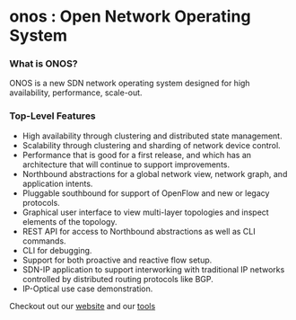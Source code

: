 onos : Open Network Operating System 
====================================

### What is ONOS?
ONOS is a new SDN network operating system designed for high availability, performance, scale-out. 

### Top-Level Features

* High availability through clustering and distributed state management.
* Scalability through clustering and sharding of network device control.
* Performance that is good for a first release, and which has an architecture that will continue to support improvements.
* Northbound abstractions for a global network view, network graph, and application intents.
* Pluggable southbound for support of OpenFlow and new or legacy protocols.
* Graphical user interface to view multi-layer topologies and inspect elements of the topology.
* REST API for access to Northbound abstractions as well as CLI commands.
* CLI for debugging.
* Support for both proactive and reactive flow setup.
* SDN-IP application to support interworking with traditional IP networks controlled by distributed routing protocols like BGP.
* IP-Optical use case demonstration.

Checkout out our [website](http://www.onosproject.org) and our [tools](http://onos.staging.wpengine.com/software/#tools) 
